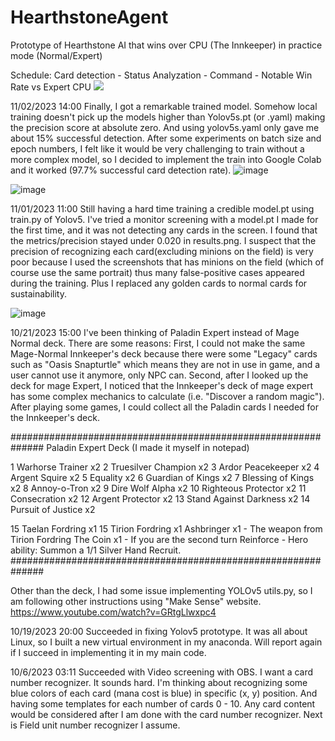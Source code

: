 # HearthstoneAgent
Prototype of Hearthstone AI that wins over CPU (The Innkeeper) in practice mode (Normal/Expert)

Schedule: Card detection - Status Analyzation - Command - Notable Win Rate vs Expert CPU
![](https://geps.dev/progress/30)



11/02/2023 14:00
Finally, I got a remarkable trained model. Somehow local training doesn't pick up the models higher than Yolov5s.pt (or .yaml) making the precision score at absolute zero. And using yolov5s.yaml only gave me about 15% successful detection. After some experiments on batch size and epoch numbers, I felt like it would be very challenging to train without a more complex model, so I decided to implement the train into Google Colab and it worked (97.7% successful card detection rate). 
![image](https://github.com/HyunwookJung0827/HearthstoneAgent/assets/90017772/4489d3f8-bf74-4581-9985-a1b65285b06d)

![image](https://github.com/HyunwookJung0827/HearthstoneAgent/assets/90017772/bd9c8496-097e-49ca-8bcc-fefe7e967545)


11/01/2023 11:00
Still having a hard time training a credible model.pt using train.py of Yolov5. I've tried a monitor screening with a model.pt I made for the first time, and it was not detecting any cards in the screen. I found that the metrics/precision stayed under 0.020 in results.png. I suspect that the precision of recognizing each card(excluding minions on the field) is very poor because I used the screenshots that has minions on the field (which of course use the same portrait) thus many false-positive cases appeared during the training. Plus I replaced any golden cards to normal cards for sustainability.

![image](https://github.com/HyunwookJung0827/HearthstoneAgent/assets/90017772/41558d16-45f9-42b0-a2ac-5d34b694ba5b)


10/21/2023 15:00
I've been thinking of Paladin Expert instead of Mage Normal deck. There are some reasons: First, I could not make the same Mage-Normal Innkeeper's deck because there were some "Legacy" cards such as "Oasis Snapturtle" which means they are not in use in game, and a user cannot use it anymore, only NPC can. Second, after I looked up the deck for mage Expert, I noticed that the Innkeeper's deck of mage expert has some complex mechanics to calculate (i.e. "Discover a random magic"). After playing some games, I could collect all the Paladin cards I needed for the Innkeeper's deck.

##############################################################
Paladin Expert Deck (I made it myself in notepad)

1 Warhorse Trainer x2
2 Truesilver Champion x2
3 Ardor Peacekeeper x2
4 Argent Squire x2
5 Equality x2
6 Guardian of Kings x2
7 Blessing of Kings x2
8 Annoy-o-Tron x2
9 Dire Wolf Alpha x2
10 Righteous Protector x2
11 Consecration x2
12 Argent Protector x2
13 Stand Against Darkness x2
14 Pursuit of Justice x2

15 Taelan Fordring x1
15 Tirion Fordring x1
Ashbringer x1 - The weapon from Tirion Fordring
The Coin x1 - If you are the second turn
Reinforce - Hero ability: Summon a 1/1 Silver Hand Recruit.
##############################################################

Other than the deck, I had some issue implementing YOLOv5 utils.py, so I am following other instructions using "Make Sense" website. https://www.youtube.com/watch?v=GRtgLlwxpc4

10/19/2023 20:00
Succeeded in fixing Yolov5 prototype. It was all about Linux, so I built a new virtual environment in my anaconda.
Will report again if I succeed in implementing it in my main code.

10/6/2023 03:11
Succeeded with Video screening with OBS.
I want a card number recognizer. It sounds hard. I'm thinking about recognizing some blue colors of each card (mana cost is blue) in specific (x, y) position. And having some templates for each number of cards 0 - 10.
Any card content would be considered after I am done with the card number recognizer. Next is Field unit number recognizer I assume.
